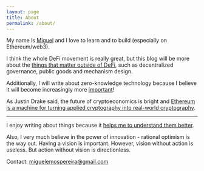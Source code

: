 ```yaml
---
layout: page
title: About
permalink: /about/
---
```


My name is [Miguel](https://miguelemos.github.io/) and I love to learn and to build (especially on Ethereum/web3).

I think the whole DeFi movement is really great, but this blog will be more about the
[things that matter outside of DeFi](https://www.youtube.com/watch?v=oLsb7clrXMQ),
such as decentralized governance, public goods and mechanism design.

Additionally, I will write about zero-knowledge technology because I believe it will become increasingly
more [important](https://twitter.com/_miguelemos/status/1442092164390002692)!

As Justin Drake said, the future of cryptoeconomics is bright and [Ethereum is a machine for turning applied 
cryptography into real-world cryptography](https://www.reddit.com/r/ethereum/comments/o4unlp/ama_we_are_the_efs_research_team_pt_6_23_june_2021/h2ric0r/?utm_source=share&utm_medium=web2x&context=3).

---

I enjoy writing about things because it [helps me to understand them better](https://twitter.com/benjaminion_xyz/status/1368267425309933573).

Also, I very much believe in the power of innovation - rational optimism is the way out. Having a vision 
is important. However, vision without action is useless. But action without vision is directionless.

Contact: [miguelemospereira@gmail.com](mailto:miguelemospereira@gmail.com)
